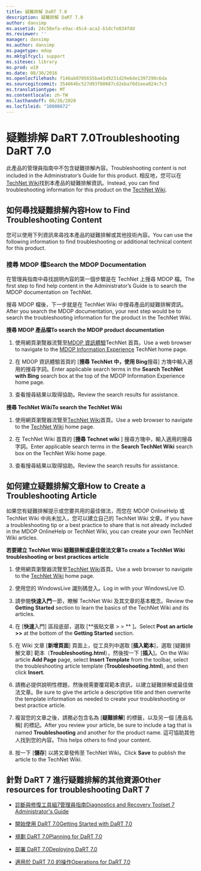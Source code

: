 ```yaml
---
title: 疑難排解 DaRT 7.0
description: 疑難排解 DaRT 7.0
author: dansimp
ms.assetid: 24c50efa-e9ac-45c4-aca2-b1dcfe834fdd
ms.reviewer: ''
manager: dansimp
ms.author: dansimp
ms.pagetype: mdop
ms.mktglfcycl: support
ms.sitesec: library
ms.prod: w10
ms.date: 08/30/2016
ms.openlocfilehash: f146ab0705655ba41d9231d29e6de1397290c6da
ms.sourcegitcommit: 354664bc527d93f80687cd2eba70d1eea024c7c3
ms.translationtype: MT
ms.contentlocale: zh-TW
ms.lasthandoff: 06/26/2020
ms.locfileid: "10808672"
---
```

# <span data-ttu-id="3a42c-103">疑難排解 DaRT 7.0</span><span class="sxs-lookup"><span data-stu-id="3a42c-103">Troubleshooting DaRT 7.0</span></span>


<span data-ttu-id="3a42c-104">此產品的管理員指南中不包含疑難排解內容。</span><span class="sxs-lookup"><span data-stu-id="3a42c-104">Troubleshooting content is not included in the Administrator’s Guide for this product.</span></span> <span data-ttu-id="3a42c-105">相反地，您可以在[TechNet Wiki](https://go.microsoft.com/fwlink/p/?LinkId=224905)找到本產品的疑難排解資訊。</span><span class="sxs-lookup"><span data-stu-id="3a42c-105">Instead, you can find troubleshooting information for this product on the [TechNet Wiki](https://go.microsoft.com/fwlink/p/?LinkId=224905).</span></span>

## <span data-ttu-id="3a42c-106">如何尋找疑難排解內容</span><span class="sxs-lookup"><span data-stu-id="3a42c-106">How to Find Troubleshooting Content</span></span>


<span data-ttu-id="3a42c-107">您可以使用下列資訊來尋找本產品的疑難排解或其他技術內容。</span><span class="sxs-lookup"><span data-stu-id="3a42c-107">You can use the following information to find troubleshooting or additional technical content for this product.</span></span>

### <span data-ttu-id="3a42c-108">搜尋 MDOP 檔</span><span class="sxs-lookup"><span data-stu-id="3a42c-108">Search the MDOP Documentation</span></span>

<span data-ttu-id="3a42c-109">在管理員指南中尋找說明內容的第一個步驟是在 TechNet 上搜尋 MDOP 檔。</span><span class="sxs-lookup"><span data-stu-id="3a42c-109">The first step to find help content in the Administrator’s Guide is to search the MDOP documentation on TechNet.</span></span>

<span data-ttu-id="3a42c-110">搜尋 MDOP 檔後，下一步就是在 TechNet Wiki 中搜尋產品的疑難排解資訊。</span><span class="sxs-lookup"><span data-stu-id="3a42c-110">After you search the MDOP documentation, your next step would be to search the troubleshooting information for the product in the TechNet Wiki.</span></span>

**<span data-ttu-id="3a42c-111">搜尋 MDOP 產品檔</span><span class="sxs-lookup"><span data-stu-id="3a42c-111">To search the MDOP product documentation</span></span>**

1.  <span data-ttu-id="3a42c-112">使用網頁瀏覽器流覽至[MDOP 資訊體驗](https://go.microsoft.com/fwlink/?LinkId=236032)TechNet 首頁。</span><span class="sxs-lookup"><span data-stu-id="3a42c-112">Use a web browser to navigate to the [MDOP Information Experience](https://go.microsoft.com/fwlink/?LinkId=236032) TechNet home page.</span></span>

2.  <span data-ttu-id="3a42c-113">在 MDOP 資訊體驗首頁的 [**搜尋 TechNet 中，使用 Bing**搜尋] 方塊中輸入適用的搜尋字詞。</span><span class="sxs-lookup"><span data-stu-id="3a42c-113">Enter applicable search terms in the **Search TechNet with Bing** search box at the top of the MDOP Information Experience home page.</span></span>

3.  <span data-ttu-id="3a42c-114">查看搜尋結果以取得協助。</span><span class="sxs-lookup"><span data-stu-id="3a42c-114">Review the search results for assistance.</span></span>

**<span data-ttu-id="3a42c-115">搜尋 TechNet Wiki</span><span class="sxs-lookup"><span data-stu-id="3a42c-115">To search the TechNet Wiki</span></span>**

1.  <span data-ttu-id="3a42c-116">使用網頁瀏覽器流覽至[TechNet Wiki](https://go.microsoft.com/fwlink/p/?LinkId=224905)首頁。</span><span class="sxs-lookup"><span data-stu-id="3a42c-116">Use a web browser to navigate to the [TechNet Wiki](https://go.microsoft.com/fwlink/p/?LinkId=224905) home page.</span></span>

2.  <span data-ttu-id="3a42c-117">在 TechNet Wiki 首頁的 [**搜尋 Technet wiki** ] 搜尋方塊中，輸入適用的搜尋字詞。</span><span class="sxs-lookup"><span data-stu-id="3a42c-117">Enter applicable search terms in the **Search TechNet Wiki** search box on the TechNet Wiki home page.</span></span>

3.  <span data-ttu-id="3a42c-118">查看搜尋結果以取得協助。</span><span class="sxs-lookup"><span data-stu-id="3a42c-118">Review the search results for assistance.</span></span>

## <span data-ttu-id="3a42c-119">如何建立疑難排解文章</span><span class="sxs-lookup"><span data-stu-id="3a42c-119">How to Create a Troubleshooting Article</span></span>


<span data-ttu-id="3a42c-120">如果您有疑難排解提示或您要共用的最佳做法，而您在 MDOP OnlineHelp 或 TechNet Wiki 中尚未加入，您可以建立自己的 TechNet Wiki 文章。</span><span class="sxs-lookup"><span data-stu-id="3a42c-120">If you have a troubleshooting tip or a best practice to share that is not already included in the MDOP OnlineHelp or TechNet Wiki, you can create your own TechNet Wiki articles.</span></span>

**<span data-ttu-id="3a42c-121">若要建立 TechNet Wiki 疑難排解或最佳做法文章</span><span class="sxs-lookup"><span data-stu-id="3a42c-121">To create a TechNet Wiki troubleshooting or best practices article</span></span>**

1.  <span data-ttu-id="3a42c-122">使用網頁瀏覽器流覽至[TechNet Wiki](https://go.microsoft.com/fwlink/p/?LinkId=224905)首頁。</span><span class="sxs-lookup"><span data-stu-id="3a42c-122">Use a web browser to navigate to the [TechNet Wiki](https://go.microsoft.com/fwlink/p/?LinkId=224905) home page.</span></span>

2.  <span data-ttu-id="3a42c-123">使用您的 WindowsLive 識別碼登入。</span><span class="sxs-lookup"><span data-stu-id="3a42c-123">Log in with your WindowsLive ID.</span></span>

3.  <span data-ttu-id="3a42c-124">請參閱**快速入門**一節，瞭解 TechNet Wiki 及其文章的基本概念。</span><span class="sxs-lookup"><span data-stu-id="3a42c-124">Review the **Getting Started** section to learn the basics of the TechNet Wiki and its articles.</span></span>

4.  <span data-ttu-id="3a42c-125">在 [**快速**入門] 區段底部，選取 [\*\*張貼文章 &gt; &gt; \*\* ]。</span><span class="sxs-lookup"><span data-stu-id="3a42c-125">Select **Post an article &gt;&gt;** at the bottom of the **Getting Started** section.</span></span>

5.  <span data-ttu-id="3a42c-126">在 Wiki 文章 [**新增頁面**] 頁面上，從工具列中選取 [**插入範本**]，選取 [疑難排解文章] 範本（**Troubleshooting.html**），然後按一下 [**插入**]。</span><span class="sxs-lookup"><span data-stu-id="3a42c-126">On the Wiki article **Add Page** page, select **Insert Template** from the toolbar, select the troubleshooting article template (**Troubleshooting.html**), and then click **Insert**.</span></span>

6.  <span data-ttu-id="3a42c-127">請務必提供說明性標題，然後視需要覆寫範本資訊，以建立疑難排解或最佳做法文章。</span><span class="sxs-lookup"><span data-stu-id="3a42c-127">Be sure to give the article a descriptive title and then overwrite the template information as needed to create your troubleshooting or best practice article.</span></span>

7.  <span data-ttu-id="3a42c-128">複習您的文章之後，請務必包含名為 [**疑難排解**] 的標籤，以及另一個 [產品名稱] 的標記。</span><span class="sxs-lookup"><span data-stu-id="3a42c-128">After you review your article, be sure to include a tag that is named **Troubleshooting** and another for the product name.</span></span> <span data-ttu-id="3a42c-129">這可協助其他人找到您的內容。</span><span class="sxs-lookup"><span data-stu-id="3a42c-129">This helps others to find your content.</span></span>

8.  <span data-ttu-id="3a42c-130">按一下 [**儲存**] 以將文章發佈至 TechNet Wiki。</span><span class="sxs-lookup"><span data-stu-id="3a42c-130">Click **Save** to publish the article to the TechNet Wiki.</span></span>

## <span data-ttu-id="3a42c-131">針對 DaRT 7 進行疑難排解的其他資源</span><span class="sxs-lookup"><span data-stu-id="3a42c-131">Other resources for troubleshooting DaRT 7</span></span>


-   [<span data-ttu-id="3a42c-132">診斷與修復工具組7管理員指南</span><span class="sxs-lookup"><span data-stu-id="3a42c-132">Diagnostics and Recovery Toolset 7 Administrator's Guide</span></span>](index.md)

-   [<span data-ttu-id="3a42c-133">開始使用 DaRT 7.0</span><span class="sxs-lookup"><span data-stu-id="3a42c-133">Getting Started with DaRT 7.0</span></span>](getting-started-with-dart-70-new-ia.md)

-   [<span data-ttu-id="3a42c-134">規劃 DaRT 7.0</span><span class="sxs-lookup"><span data-stu-id="3a42c-134">Planning for DaRT 7.0</span></span>](planning-for-dart-70-new-ia.md)

-   [<span data-ttu-id="3a42c-135">部署 DaRT 7.0</span><span class="sxs-lookup"><span data-stu-id="3a42c-135">Deploying DaRT 7.0</span></span>](deploying-dart-70-new-ia.md)

-   [<span data-ttu-id="3a42c-136">適用於 DaRT 7.0 的操作</span><span class="sxs-lookup"><span data-stu-id="3a42c-136">Operations for DaRT 7.0</span></span>](operations-for-dart-70-new-ia.md)

 

 





